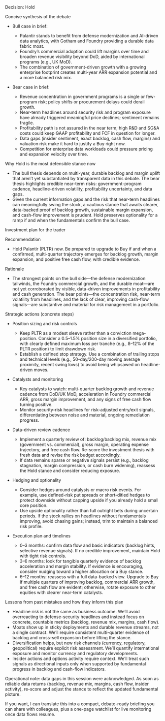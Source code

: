 Decision: Hold

Concise synthesis of the debate

- Bull case in brief:
  - Palantir stands to benefit from defense modernization and AI-driven data analytics, with Gotham and Foundry providing a durable data fabric moat.
  - Foundry’s commercial adoption could lift margins over time and broaden revenue visibility beyond DoD, aided by international programs (e.g., UK MoD).
  - The combination of government-driven growth with a growing enterprise footprint creates multi-year ARR expansion potential and a more balanced risk mix.

- Bear case in brief:
  - Revenue concentration in government programs is a single or few-program risk; policy shifts or procurement delays could derail growth.
  - Near-term headlines around security risk and program exposure have already triggered meaningful price declines; sentiment remains fragile.
  - Profitability path is not assured in the near term; high R&D and SG&A costs could keep GAAP profitability and FCF in question for longer.
  - Data gaps (insider sentiment, exact backlog, cash flow, margins) and valuation risk make it hard to justify a Buy right now.
  - Competition for enterprise data workloads could pressure pricing and expansion velocity over time.

Why Hold is the most defensible stance now

- The bull thesis depends on multi-year, durable backlog and margin uplift that aren’t yet substantiated by transparent data in this debate. The bear thesis highlights credible near-term risks: government-program cadence, headline-driven volatility, profitability uncertainty, and data gaps.
- Given the current information gaps and the risk that near-term headlines can meaningfully swing the stock, a cautious stance that awaits clearer, data-backed proof of backlog growth, sustainable margin expansion, and cash-flow improvement is prudent. Hold preserves optionality for a ramp if and when the fundamentals confirm the bull case.

Investment plan for the trader

Recommendation
- Hold Palantir (PLTR) now. Be prepared to upgrade to Buy if and when a confirmed, multi-quarter trajectory emerges for backlog growth, margin expansion, and positive free cash flow, with credible evidence.

Rationale
- The strongest points on the bull side—the defense modernization tailwinds, the Foundry commercial growth, and the durable moat—are not yet corroborated by visible, data-driven improvements in profitability and cash generation. The bear points—the concentration risk, near-term volatility from headlines, and the lack of clear, improving cash-flow signals—are substantive and material for risk management in a portfolio.

Strategic actions (concrete steps)

- Position sizing and risk controls
  - Keep PLTR as a modest sleeve rather than a conviction mega-position. Consider a 0.5–1.5% position size in a diversified portfolio, with clearly defined maximum loss per tranche (e.g., 8–12% of the PLTR position) to limit drawdown risk.
  - Establish a defined stop strategy. Use a combination of trailing stops and technical levels (e.g., 50-day/200-day moving average proximity, recent swing lows) to avoid being whipsawed on headline-driven moves.

- Catalysts and monitoring
  - Key catalysts to watch: multi-quarter backlog growth and revenue cadence from DoD/UK MoD, acceleration in Foundry commercial ARR, gross margin improvement, and any signs of free cash flow turning positive.
  - Monitor security-risk headlines for risk-adjusted entry/exit signals, differentiating between noise and material, ongoing remediation progress.

- Data-driven review cadence
  - Implement a quarterly review of: backlog/backlog mix, revenue mix (government vs. commercial), gross margin, operating expense trajectory, and free cash flow. Re-score the investment thesis with fresh data and revise the risk budget accordingly.
  - If data remains sparse or negative signals persist (e.g., backlog stagnation, margin compression, or cash burn widening), reassess the Hold stance and consider reducing exposure.

- Hedging and optionality
  - Consider hedges around catalysts or macro risk events. For example, use defined-risk put spreads or short-ditled hedges to protect downside without capping upside if you already hold a small core position.
  - Use upside optionality rather than full outright bets during uncertain periods. If the stock rallies on headlines without fundamentals improving, avoid chasing gains; instead, trim to maintain a balanced risk profile.

- Execution plan and timelines
  - 0–3 months: confirm data flow and basic indicators (backlog hints, selective revenue signals). If no credible improvement, maintain Hold with tight risk controls.
  - 3–6 months: look for tangible quarterly evidence of backlog acceleration and margin stability. If evidence is encouraging, consider nudging toward a higher allocation or a Buy stance.
  - 6–12 months: reassess with a full data-backed view. Upgrade to Buy if multiple quarters of improving backlog, commercial ARR growth, and free cash flow are evident; otherwise, rotate exposure to other equities with clearer near-term catalysts.

Lessons from past mistakes and how they inform this plan

- Headline risk is not the same as business outcome. We’ll avoid overreacting to defense-security headlines and instead focus on concrete, countable metrics (backlog, revenue mix, margins, cash flow).
- Moats show up in sticky deployments and durable revenue streams, not a single contract. We’ll require consistent multi-quarter evidence of backlog and cross-sell expansion before lifting the stance.
- Diversification helps, but new risk channels (currency, regulatory, geopolitical) require explicit risk assessment. We’ll quantify international exposure and monitor currency and regulatory developments.
- Insider actions and options activity require context. We’ll treat such signals as directional inputs only when supported by fundamental progress in backlog and cash-flow indicators.

Operational note: data gaps in this session were acknowledged. As soon as reliable data returns (backlog, revenue mix, margins, cash flow, insider activity), re-score and adjust the stance to reflect the updated fundamental picture.

If you want, I can translate this into a compact, debate-ready briefing you can share with colleagues, plus a one-page watchlist for live monitoring once data flows resume.